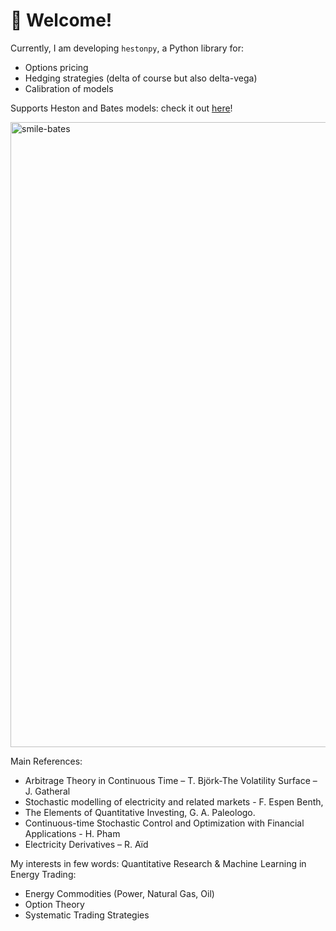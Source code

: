# 👋 Welcome!

Currently, I am developing `hestonpy`, a Python library for:  
- Options pricing
- Hedging strategies (delta of course but also delta-vega)
- Calibration of models

Supports Heston and Bates models: check it out [here](https://sarcasticmatrix.github.io/hestonpy/)!

<img width="1500" height="1000" alt="smile-bates" src="https://github.com/user-attachments/assets/1ffb40d8-5380-418d-aa33-e58fe447772a" />


Main References:
- Arbitrage Theory in Continuous Time – T. Björk-The Volatility Surface – J. Gatheral
- Stochastic modelling of electricity and related markets - F. Espen Benth,
- The Elements of Quantitative Investing, G. A. Paleologo.
- Continuous-time Stochastic Control and Optimization with Financial Applications - H. Pham
- Electricity Derivatives – R. Aïd


My interests in few words: Quantitative Research & Machine Learning in Energy Trading:
- Energy Commodities (Power, Natural Gas, Oil)
- Option Theory
- Systematic Trading Strategies
